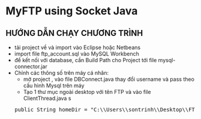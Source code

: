 # MyFTP using Socket Java
## HƯỚNG DẪN CHẠY CHƯƠNG TRÌNH
- tải project về và import vào Eclipse hoặc Netbeans
- import file ftp_account.sql vào MySQL Workbench
- để kết nối với database, cần Build Path cho Project tới file mysql-connector.jar
- Chỉnh các thông số trên máy cá nhân:
	+ mở project , vào file DBConnect.java thay đổi username và pass theo cấu hình Mysql trên máy
	+ Tạo 1 thư mục ngoài desktop với tên FTP và
	vào file ClientThread.java s
  <pre>
  public String homeDir = "C:\\Users\\sontrinh\\Desktop\\FTP\\";
  </pre> 

	
